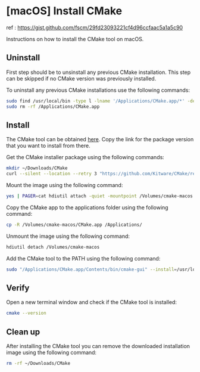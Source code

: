 # [macOS] Install CMake

ref : https://gist.github.com/fscm/29fd23093221cf4d96ccfaac5a1a5c90

Instructions on how to install the CMake tool on macOS.

## Uninstall

First step should be to unsinstall any previous CMake installation. This step 
can be skipped if no CMake version was previously installed.

To uninstall any previous CMake installations use the following commands:

```sh
sudo find /usr/local/bin -type l -lname '/Applications/CMake.app/*' -delete
sudo rm -rf /Applications/CMake.app
```

## Install

The CMake tool can be obtained [here](https://cmake.org/download/). 
Copy the link for the package version that you want to install from there.

Get the CMake installer package using the following commands:

```sh
mkdir ~/Downloads/CMake
curl --silent --location --retry 3 "https://github.com/Kitware/CMake/releases/download/v3.28.3/cmake-3.28.3-macos-universal.dmg" --output ~/Downloads/CMake/cmake-macos.dmg
```

Mount the image using the following command:
```sh
yes | PAGER=cat hdiutil attach -quiet -mountpoint /Volumes/cmake-macos ~/Downloads/CMake/cmake-macos.dmg
```

Copy the CMake app to the applications folder using the following command:
```sh
cp -R /Volumes/cmake-macos/CMake.app /Applications/
```

Unmount the image using the following command:
```sh
hdiutil detach /Volumes/cmake-macos
```

Add the CMake tool to the PATH using the following command:
```sh
sudo "/Applications/CMake.app/Contents/bin/cmake-gui" --install=/usr/local/bin
```

## Verify

Open a new terminal window and check if the CMake tool is installed:

```sh
cmake --version
```

## Clean up

After installing the CMake tool you can remove the downloaded installation 
image using the following command:

```sh
rm -rf ~/Downloads/CMake
```
